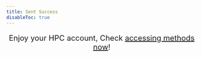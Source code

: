 ```yaml
---
title: Sent Success
disableToc: true
---
```


<div style="font-size: 24px; text-align:center">
  <span style="color: DodgerBlue;">
  <i class="fas fa-check-circle fa-10x"></i>
  </span>
</div>

<p align="center" style="font-size:20px">
  Enjoy your HPC account,
  Check <a href="https://hpc-nuist-ap.github.io/account/accessing/">accessing methods now</a>!
</p>

